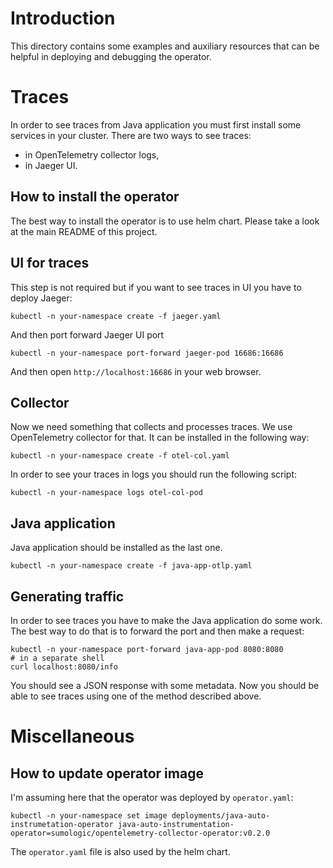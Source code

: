 # Introduction
This directory contains some examples and auxiliary resources that can be
helpful in deploying and debugging the operator.

# Traces
In order to see traces from Java application you must first install some services in
your cluster. There are two ways to see traces:
- in OpenTelemetry collector logs,
- in Jaeger UI.

## How to install the operator
The best way to install the operator is to use helm chart. Please take a look
at the main README of this project.

## UI for traces
This step is not required but if you want to see traces in UI you have to deploy Jaeger:
```shell script
kubectl -n your-namespace create -f jaeger.yaml
``` 
And then port forward Jaeger UI port
````shell script
kubectl -n your-namespace port-forward jaeger-pod 16686:16686
````
And then open `http://localhost:16686` in your web browser.

## Collector
Now we need something that collects and processes traces. We use OpenTelemetry
collector for that. It can be installed in the following way:
```shell script
kubectl -n your-namespace create -f otel-col.yaml
```
In order to see your traces in logs you should run the following script:
```shell script
kubectl -n your-namespace logs otel-col-pod
```

## Java application
Java application should be installed as the last one.
```shell script
kubectl -n your-namespace create -f java-app-otlp.yaml
```

## Generating traffic
In order to see traces you have to make the Java application do some work.
The best way to do that is to forward the port and then make a request:
```shell script
kubectl -n your-namespace port-forward java-app-pod 8080:8080
# in a separate shell
curl localhost:8080/info
```
You should see a JSON response with some metadata.
Now you should be able to see traces using one of the method described above.

# Miscellaneous
## How to update operator image
I'm assuming here that the operator was deployed by `operator.yaml`:
```shell script
kubectl -n your-namespace set image deployments/java-auto-instrumetation-operator java-auto-instrumentation-operator=sumologic/opentelemetry-collector-operator:v0.2.0
```
The `operator.yaml` file is also used by the helm chart.
